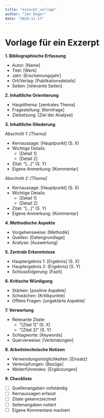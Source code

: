 ```yaml
---
title: "exzerpt_vorlage"
author: "Jan Unger"
date: "2024-11-17"
---
```


# Vorlage für ein Exzerpt

**1. Bibliographische Erfassung**
- Autor: [Name]
- Titel: [Werk]
- Jahr: [Erscheinungsjahr]
- Ort/Verlag: [Publikationsdetails]
- Seiten: [relevante Seiten]

**2. Inhaltliche Orientierung**
- Hauptthema: [zentrales Thema]
- Fragestellung: [Kernfrage]
- Zielsetzung: [Ziel der Analyse]

**3. Inhaltliche Gliederung**

*Abschnitt 1: [Thema]*
- Kernaussage: [Hauptpunkt] (S. X)
- Wichtige Details:
  * [Detail 1]
  * [Detail 2]
- Zitat: "[...]" (S. Y)
- Eigene Anmerkung: [Kommentar]

*Abschnitt 2: [Thema]*
- Kernaussage: [Hauptpunkt] (S. X)
- Wichtige Details:
  * [Detail 1]
  * [Detail 2]
- Zitat: "[...]" (S. Y)
- Eigene Anmerkung: [Kommentar]

**4. Methodische Aspekte**
- Vorgehensweise: [Methodik]
- Quellen: [Datengrundlage]
- Analyse: [Auswertung]

**5. Zentrale Erkenntnisse**
- Hauptergebnis 1: [Ergebnis] (S. X)
- Hauptergebnis 2: [Ergebnis] (S. Y)
- Schlussfolgerung: [Fazit]

**6. Kritische Würdigung**
- Stärken: [positive Aspekte]
- Schwächen: [Kritikpunkte]
- Offene Fragen: [ungeklärte Aspekte]

**7. Verwertung**
- Relevante Zitate:
  * "[Zitat 1]" (S. X)
  * "[Zitat 2]" (S. Y)
- Schlagworte: [Keywords]
- Querverweise: [Verbindungen]

**8. Arbeitstechnische Notizen**
- Verwendungsmöglichkeiten: [Einsatz]
- Verknüpfungen: [Bezüge]
- Weiterführendes: [Ergänzungen]

**9. Checkliste**
- [ ] Quellenangaben vollständig
- [ ] Kernaussagen erfasst
- [ ] Zitate gekennzeichnet
- [ ] Seitenangaben notiert
- [ ] Eigene Kommentare markiert
